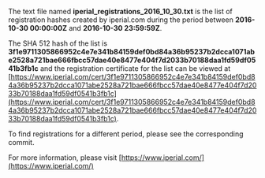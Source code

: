 The text file named **iperial_registrations_2016_10_30.txt** is the list of registration hashes created by iperial.com during the period between **2016-10-30 00:00:00Z** and **2016-10-30 23:59:59Z**.

The SHA 512 hash of the list is **3f1e9711305866952c4e7e341b84159def0bd84a36b95237b2dcca1071abe2528a721bae666fbcc57dae40e8477e404f7d2033b70188daa1fd59df0541b3fb1c** and the registration certificate for the list can be viewed at [https://www.iperial.com/cert/3f1e9711305866952c4e7e341b84159def0bd84a36b95237b2dcca1071abe2528a721bae666fbcc57dae40e8477e404f7d2033b70188daa1fd59df0541b3fb1c](https://www.iperial.com/cert/3f1e9711305866952c4e7e341b84159def0bd84a36b95237b2dcca1071abe2528a721bae666fbcc57dae40e8477e404f7d2033b70188daa1fd59df0541b3fb1c).

To find registrations for a different period, please see the corresponding commit.

For more information, please visit [https://www.iperial.com/](https://www.iperial.com/)
